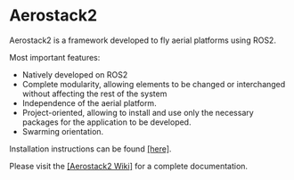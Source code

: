 # Aerostack2

Aerostack2 is a framework developed to fly aerial platforms using ROS2.

Most important features:
- Natively developed on ROS2
- Complete modularity, allowing elements to be changed or interchanged without affecting the rest of the system
- Independence of the aerial platform.
- Project-oriented, allowing to install and use only the necessary packages for the application to be developed. 
- Swarming orientation.

Installation instructions can be found [[here]](https://github.com/aerostack2-developers/aerostack2/wiki/Install-Aerostack2).

Please visit the [[Aerostack2 Wiki]](https://github.com/aerostack2-developers/aerostack2/wiki) for a complete documentation.
